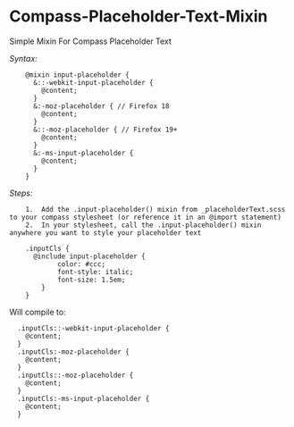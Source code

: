Compass-Placeholder-Text-Mixin
==============================

Simple Mixin For Compass Placeholder Text

*Syntax:*

		@mixin input-placeholder {
		  &::-webkit-input-placeholder {
		    @content;
		  }
		  &:-moz-placeholder { // Firefox 18
		    @content;
		  }
		  &::-moz-placeholder { // Firefox 19+
		    @content;
		  }
		  &:-ms-input-placeholder {
		    @content;
		  }
		}
		
*Steps:*

		1.	Add the .input-placeholder() mixin from _placeholderText.scss to your compass stylesheet (or reference it in an @import statement)
		2.	In your stylesheet, call the .input-placeholder() mixin anywhere you want to style your placeholder text

		.inputCls {
		  @include input-placeholder {
				color: #ccc;
				font-style: italic;
				font-size: 1.5em;
			} 
		} 

Will compile to: 

	  .inputCls::-webkit-input-placeholder {
	    @content;
	  }
	  .inputCls:-moz-placeholder {
	    @content;
	  }
	  .inputCls::-moz-placeholder {
	    @content;
	  }
	  .inputCls:-ms-input-placeholder {
	    @content;
	  }		
